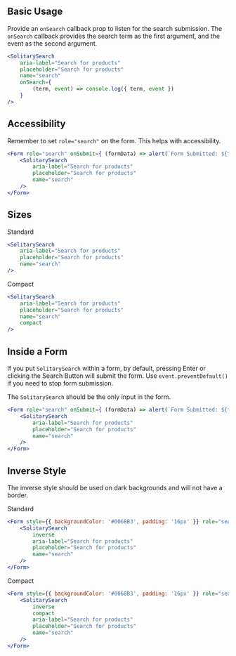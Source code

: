 ## Basic Usage

Provide an `onSearch` callback prop to listen for the search submission. The `onSearch` callback provides the search term as the first argument, and the event as the second argument.

```jsx
<SolitarySearch
    aria-label="Search for products"
    placeholder="Search for products"
    name="search"
    onSearch={
        (term, event) => console.log({ term, event })
    }
/>
```

## Accessibility
Remember to set `role="search"` on the form. This helps with accessibility.

```jsx
<Form role="search" onSubmit={ (formData) => alert(`Form Submitted: ${formData.search}`) }>
    <SolitarySearch
        aria-label="Search for products"
        placeholder="Search for products"
        name="search"
    />
</Form>
```

## Sizes

Standard

```jsx
<SolitarySearch
    aria-label="Search for products"
    placeholder="Search for products"
    name="search"
/>
```

Compact

```jsx
<SolitarySearch
    aria-label="Search for products"
    placeholder="Search for products"
    name="search"
    compact 
/>
```

## Inside a Form

If you put `SolitarySearch` within a form, by default, pressing Enter or clicking the Search Button will submit the form. Use `event.preventDefault()` if you need to stop form submission.

The `SolitarySearch` should be the only input in the form.
```jsx
<Form role="search" onSubmit={ (formData) => alert(`Form Submitted: ${formData.search}`) }>
    <SolitarySearch 
        aria-label="Search for products"
        placeholder="Search for products"
        name="search"    
    />
</Form>
```
## Inverse Style
The inverse style should be used on dark backgrounds and will not have a border.

Standard

```jsx
<Form style={{ backgroundColor: '#0068B3', padding: '16px' }} role="search" onSubmit={ (formData) => alert(`Form Submitted: ${formData.search}`) }>
    <SolitarySearch
        inverse
        aria-label="Search for products"
        placeholder="Search for products"        
        name="search"
    />
</Form>
```

Compact

```jsx
<Form style={{ backgroundColor: '#0068B3', padding: '16px' }} role="search" onSubmit={ (formData) => alert(`Form Submitted: ${formData.search}`) }>
    <SolitarySearch
        inverse
        compact
        aria-label="Search for products"
        placeholder="Search for products"
        name="search"
    />
</Form>
```
